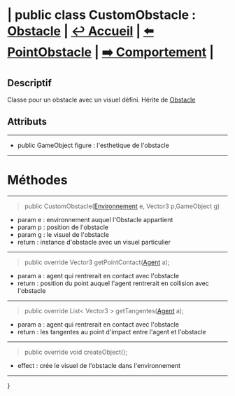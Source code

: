 # **| public class CustomObstacle :** [**Obstacle**](./Obstacle.md) **|** [**↩️ Accueil**](../../../doc.md) **|** [**⬅️ PointObstacle**](./PointObstacle.md) **|** [**➡️ Comportement**](../../Comportement/Base/Comportement.md) **|**


## **Descriptif**

Classe pour un obstacle avec un visuel défini. Hérite de [Obstacle](./Obstacle.md)

## **Attributs**

---

* public GameObject figure : l'esthetique de l'obstacle

---

# **Méthodes**

---

> public CustomObstacle([Environnement](../Environnement.md) e, Vector3 p,GameObject g)

* param e : environnement auquel l'Obstacle appartient
* param p : position de l'obstacle
* param g : le visuel de l'obstacle
* return : instance d'obstacle avec un visuel particulier
   
---

> public override Vector3 getPointContact([Agent](../../Agent.md) a);

* param a : agent qui rentrerait en contact avec l'obstacle
* return : position du point auquel l'agent rentrerait en collision avec l'obstacle

---

> public override List< Vector3 > getTangentes([Agent](../../Agent.md) a);

* param a : agent qui rentrerait en contact avec l'obstacle
* return : les tangentes au point d'impact entre l'agent et l'obstacle

---

> public override void createObject(); 

* effect : crée le visuel de l'obstacle dans l'environnement

---

}
